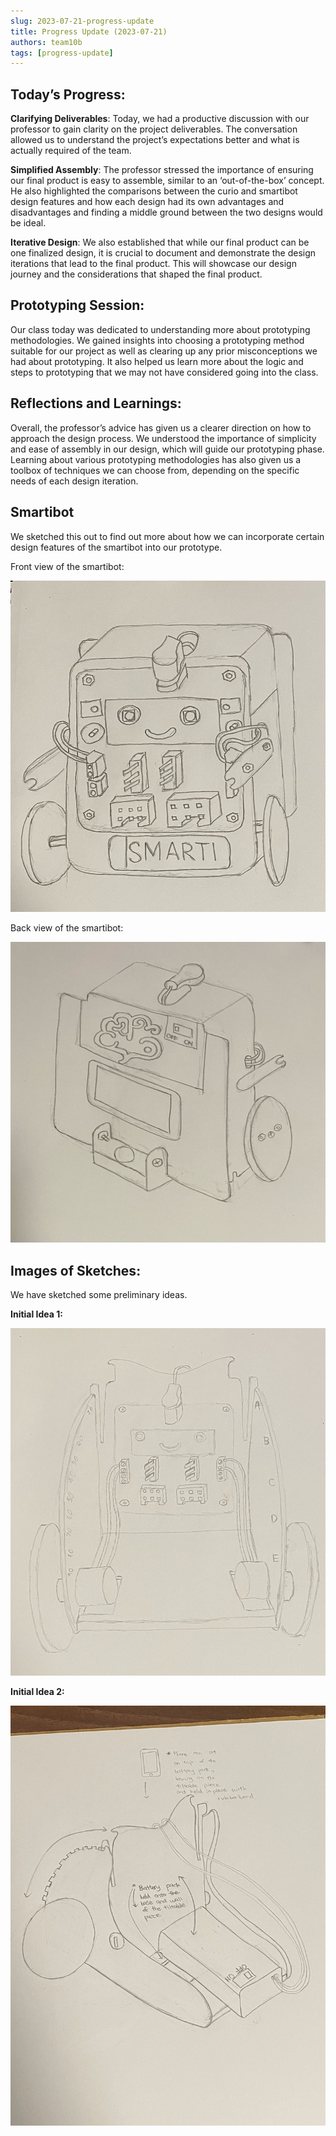 ```yaml
---
slug: 2023-07-21-progress-update
title: Progress Update (2023-07-21)
authors: team10b
tags: [progress-update]
---
```


## Today’s Progress:

**Clarifying Deliverables**: Today, we had a productive discussion with our professor to gain clarity on the project deliverables. The conversation allowed us to understand the project’s expectations better and what is actually required of the team.

**Simplified Assembly**: The professor stressed the importance of ensuring our final product is easy to assemble, similar to an ‘out-of-the-box’ concept. He also highlighted the comparisons between the curio and smartibot design features and how each design had its own advantages and disadvantages and finding a middle ground between the two designs would be ideal.

**Iterative Design**: We also established that while our final product can be one finalized design, it is crucial to document and demonstrate the design iterations that lead to the final product. This will showcase our design journey and the considerations that shaped the final product.

## Prototyping Session:

Our class today was dedicated to understanding more about prototyping methodologies. We gained insights into choosing a prototyping method suitable for our project as well as clearing up any prior misconceptions we had about prototyping. It also helped us learn more about the logic and steps to prototyping that we may not have considered going into the class.

## Reflections and Learnings:

Overall, the professor’s advice has given us a clearer direction on how to approach the design process. We understood the importance of simplicity and ease of assembly in our design, which will guide our prototyping phase. Learning about various prototyping methodologies has also given us a toolbox of techniques we can choose from, depending on the specific needs of each design iteration.

## Smartibot

We sketched this out to find out more about how we can incorporate certain design features of the smartibot into our prototype.

Front view of the smartibot:

![Front view](/img/first-prototype/smartibot-front.jpeg)

Back view of the smartibot:

![Back view](/img/first-prototype/smartibot-back.jpeg)


## Images of Sketches:

We have sketched some preliminary ideas.

**Initial Idea 1:**

![idea 1](/img/first-prototype/front.jpg)


**Initial Idea 2:**

![idea 2](/img/first-prototype/back.jpg)
